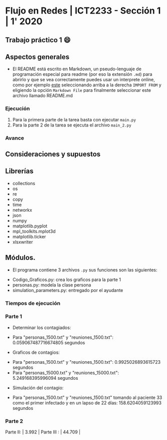 # Flujo en Redes | ICT2233 - Sección 1 | 1' 2020
## Trabajo práctico 1 :smile:

## Aspectos generales
* El README está escrito en Markdown, un pseudo-lenguaje de programación especial para readme (por eso la extensión `.md`) para abrirlo y que se vea correctamente puedes usar un interprete online, como por ejemplo [este](https://dillinger.io/) seleccionando arriba a la derecha `IMPORT FROM` y eligiendo la opción `Markdown File` para finalmente seleccionar este archivo llamado README.md


### Ejecución
1. Para la primera parte de la tarea basta con ejecutar `main.py`
2. Para la parte 2 de la tarea se ejecuta el archivo `main_2.py`
### Avance

## Consideraciones y supuestos

## Librerías
* collections
* os
* re
* copy
* time
* networkx
* json
* numpy
* matplotlib.pyplot
* mpl_toolkits.mplot3d
* matplotlib.ticker
* xlsxwriter

## Módulos.
* El programa contiene 3 archivos `.py` sus funciones son las siguientes:
- Codigo_Graficos.py: crea los graficos para la parte 1
- personas.py: modela la clase persona
- simulation_parameters.py: entregado por el ayudante



### Tiempos de ejecución

### Parte 1

* Determinar los contagiados:
- Para "personas_1500.txt" y "reuniones_1500.txt": 0.059067487716674805 segundos

* Graficos de contagios:
- Para "personas_1500.txt" y "reuniones_1500.txt": 0.9925026893615723 segundos
- Para "personas_15000.txt" y "reuniones_15000.txt": 5.249168395996094 segundos

* Simulación del contagio:
- Para "personas_1500.txt" y "reuniones_1500.txt" tomando al paciente 33 como el primer infectado y en un lapso de 22 días: 158.6204059123993 segundos 
### Parte 2

Parte II:  | 3.992 |
Parte III :  | 44.709 |
